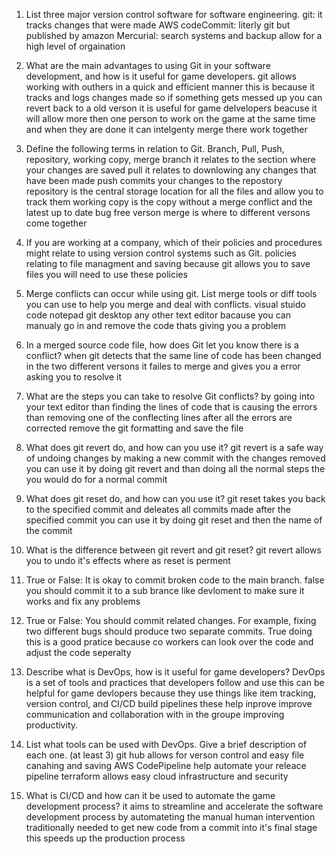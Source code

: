 1.	List three major version control software for software engineering.
 	git: it tracks changes that were made
	AWS codeCommit: literly git but published by amazon 
	Mercurial: search systems and backup allow for a high level of orgaination

2.	What are the main advantages to using Git in your software development, and how is it useful for game developers.
	git allows working with outhers in a quick and efficient manner this is because it tracks and logs changes made so if something gets messed up you can revert back to a old verson
	it is useful for game delvelopers beacuse it will allow more then one person to work on the game at the same time and when they are done it can intelgenty merge there work together

3.	Define the following terms in relation to Git. Branch, Pull, Push, repository, working copy, merge
	branch it relates to the section where your changes are saved 
	pull it relates to downlowing any changes that have been made 
	push commits your changes to the repostory 
	repository is the central storage location for all the files and allow you to track them
	working copy is the copy without a merge conflict and the latest up to date bug free verson 
	merge is where to different versons come together

4.	If you are working at a company, which of their policies and procedures might relate to using version control systems such as Git.
	policies relating to file managment and saving because git allows you to save files you will need to use these policies

5.	Merge conflicts can occur while using git. List merge tools or diff tools you can use to help you merge and deal with conflicts.
	visual stuido code 
	notepad
	git desktop
	any other text editor bacause you can manualy go in and remove the code thats giving you a problem 

6.	In a merged source code file, how does Git let you know there is a conflict?
	when git detects that the same line of code has been changed in the two different versons it failes to merge and gives you a error asking you to resolve it 

7.	What are the steps you can take to resolve Git conflicts?
	by going into your text editor than finding the lines of code that is causing the errors than removing one of the conflecting lines after all the errors are corrected remove the 	git formatting and save the file 

8.	What does git revert do, and how can you use it?
	git revert is a safe way of undoing changes by making a new commit with the changes removed
	you can use it by doing git revert and than doing all the normal steps the you would do for a normal commit

9.	What does git reset do, and how can you use it? 
	git reset takes you back to the specified commit and deleates all commits made after the specified commit
	you can use it by doing git reset and then the name of the commit 

10.	What is the difference between git revert and git reset?
	git revert allows you to undo it's effects where as reset is perment 

11.	True or False: It is okay to commit broken code to the main branch.
	false you should commit it to a sub brance like devloment to make sure it works and fix any problems 

12.	True or False: You should commit related changes. For example, fixing two different bugs should produce two separate commits.
	True doing this is a good pratice because co workers can look over the code and adjust the code seperalty  

13.	Describe what is DevOps, how is it useful for game developers?
	DevOps is a set of tools and practices that developers follow and use this can be helpful for game devlopers because they use things like item tracking, version control, and CI/CD  	build pipelines these help inprove improve communication and collaboration with in the groupe improving productivity.
	
14.	List what tools can be used with DevOps. Give a brief description of each one. (at least 3)
	git hub allows for verson control and easy file canahing and saving
	AWS CodePipeline help automate your releace pipeline 
	terraform allows easy cloud infrastructure and security    

15.	What is CI/CD and how can it be used to automate the game development process?
	it aims to streamline and accelerate the software development process by automateting the manual human intervention traditionally needed to get new code from a commit into it's 	final stage this speeds up the production process
